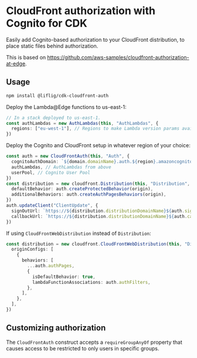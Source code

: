 # CloudFront authorization with Cognito for CDK

Easily add Cognito-based authorization to your CloudFront distribution,
to place static files behind authorization.

This is based on https://github.com/aws-samples/cloudfront-authorization-at-edge.

## Usage

```bash
npm install @liflig/cdk-cloudfront-auth
```

Deploy the Lambda@Edge functions to us-east-1:

```ts
// In a stack deployed to us-east-1.
const authLambdas = new AuthLambdas(this, "AuthLambdas", {
  regions: ["eu-west-1"], // Regions to make Lambda version params available.
})
```

Deploy the Cognito and CloudFront setup in whatever region
of your choice:

```ts
const auth = new CloudFrontAuth(this, "Auth", {
  cognitoAuthDomain: `${domain.domainName}.auth.${region}.amazoncognito.com`,
  authLambdas, // AuthLambdas from above
  userPool, // Cognito User Pool
})
const distribution = new cloudfront.Distribution(this, "Distribution", {
  defaultBehavior: auth.createProtectedBehavior(origin),
  additionalBehaviors: auth.createAuthPagesBehaviors(origin),
})
auth.updateClient("ClientUpdate", {
  signOutUrl: `https://${distribution.distributionDomainName}${auth.signOutRedirectTo}`,
  callbackUrl: `https://${distribution.distributionDomainName}${auth.callbackPath}`,
})
```

If using `CloudFrontWebDistribution` instead of `Distribution`:

```ts
const distribution = new cloudfront.CloudFrontWebDistribution(this, "Distribution", {
  originConfigs: [
    {
      behaviors: [
        ...auth.authPages,
        {
          isDefaultBehavior: true,
          lambdaFunctionAssociations: auth.authFilters,
        },
      ],
    },
  ],
})
```

## Customizing authorization

The `CloudFrontAuth` construct accepts a `requireGroupAnyOf` property
that causes access to be restricted to only users in specific groups.
